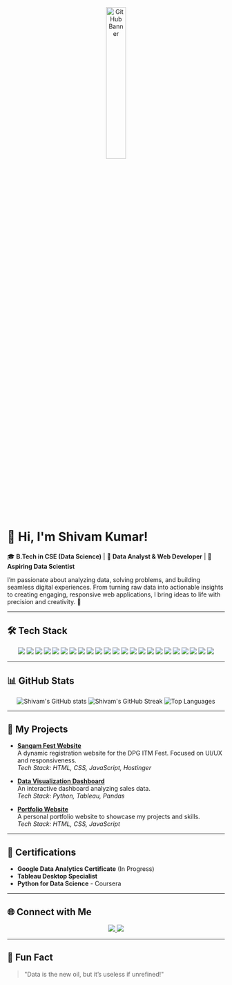 <div align="center">
  <img src="https://media.licdn.com/dms/image/v2/D5616AQHhY7Prlh-7XQ/profile-displaybackgroundimage-shrink_350_1400/profile-displaybackgroundimage-shrink_350_1400/0/1736961673465?e=1743033600&v=beta&t=fH0hDBI0Wy4fTHtNTzY4gxoUNqXIWYMLpF9X5SM-0ew" alt="GitHub Banner" width="30%"/>
</div>

# 👋 Hi, I'm Shivam Kumar!

🎓 **B.Tech in CSE (Data Science)** | 💼 **Data Analyst & Web Developer** | 🌟 **Aspiring Data Scientist**

I’m passionate about analyzing data, solving problems, and building seamless digital experiences. From turning raw data into actionable insights to creating engaging, responsive web applications, I bring ideas to life with precision and creativity. 🚀

---

## 🛠️ Tech Stack

<div align="center">
  <!-- Programming Languages -->
  <img src="https://img.shields.io/badge/Python-3776AB?style=for-the-badge&logo=python&logoColor=white" />
  <img src="https://img.shields.io/badge/Java-007396?style=for-the-badge&logo=java&logoColor=white" />
  <img src="https://img.shields.io/badge/JavaScript-F7DF1E?style=for-the-badge&logo=javascript&logoColor=black" />
  <img src="https://img.shields.io/badge/R-276DC3?style=for-the-badge&logo=r&logoColor=white" />
  <img src="https://img.shields.io/badge/C-A8B9CC?style=for-the-badge&logo=c&logoColor=black" />
  <img src="https://img.shields.io/badge/C++-00599C?style=for-the-badge&logo=c%2B%2B&logoColor=white" />
  <img src="https://img.shields.io/badge/SQL-4479A1?style=for-the-badge&logo=sqlite&logoColor=white" />
  
  <!-- Data Analysis -->
  <img src="https://img.shields.io/badge/Pandas-150458?style=for-the-badge&logo=pandas&logoColor=white" />
  <img src="https://img.shields.io/badge/NumPy-013243?style=for-the-badge&logo=numpy&logoColor=white" />
  <img src="https://img.shields.io/badge/Matplotlib-007ACC?style=for-the-badge&logo=matplotlib&logoColor=white" />
  <img src="https://img.shields.io/badge/Seaborn-3776AB?style=for-the-badge&logo=python&logoColor=white" />
  <img src="https://img.shields.io/badge/Plotly-3F4F75?style=for-the-badge&logo=plotly&logoColor=white" />
  <img src="https://img.shields.io/badge/PowerBI-F2C811?style=for-the-badge&logo=powerbi&logoColor=black" />

  <!-- Web Development -->
  <img src="https://img.shields.io/badge/HTML-E34F26?style=for-the-badge&logo=html5&logoColor=white" />
  <img src="https://img.shields.io/badge/CSS-1572B6?style=for-the-badge&logo=css3&logoColor=white" />
  <img src="https://img.shields.io/badge/React-20232A?style=for-the-badge&logo=react&logoColor=61DAFB" />
  <img src="https://img.shields.io/badge/Flask-000000?style=for-the-badge&logo=flask&logoColor=white" />
  <img src="https://img.shields.io/badge/REST%20APIs-1E90FF?style=for-the-badge&logo=api&logoColor=white" />

  <!-- Databases -->
  <img src="https://img.shields.io/badge/MongoDB-47A248?style=for-the-badge&logo=mongodb&logoColor=white" />
  <img src="https://img.shields.io/badge/MySQL-4479A1?style=for-the-badge&logo=mysql&logoColor=white" />

  <!-- Tools -->
  <img src="https://img.shields.io/badge/Microsoft%20Excel-217346?style=for-the-badge&logo=microsoft-excel&logoColor=white" />
  <img src="https://img.shields.io/badge/Microsoft%20PowerPoint-B7472A?style=for-the-badge&logo=microsoft-powerpoint&logoColor=white" />
  <img src="https://img.shields.io/badge/Microsoft%20Word-2B579A?style=for-the-badge&logo=microsoft-word&logoColor=white" />
</div>

---

## 📊 GitHub Stats

<div align="center">
  <img src="https://github-readme-stats.vercel.app/api?username=itshivam96&show_icons=true&theme=radical" alt="Shivam's GitHub stats" />
  <img src="https://github-readme-streak-stats.herokuapp.com/?user=itshivam96&theme=radical" alt="Shivam's GitHub Streak" />
  <img src="https://github-readme-stats.vercel.app/api/top-langs/?username=itshivam96&layout=compact&theme=radical" alt="Top Languages" />
</div>

---

## 🚀 My Projects

- **[Sangam Fest Website](https://mdu-epapers.vercel.app/)**  
  A dynamic registration website for the DPG ITM Fest. Focused on UI/UX and responsiveness.  
  _Tech Stack: HTML, CSS, JavaScript, Hostinger_

- **[Data Visualization Dashboard](#)**  
  An interactive dashboard analyzing sales data.  
  _Tech Stack: Python, Tableau, Pandas_

- **[Portfolio Website](https://shivamk-eta.vercel.app/)**  
  A personal portfolio website to showcase my projects and skills.  
  _Tech Stack: HTML, CSS, JavaScript_

---

## 📜 Certifications

- **Google Data Analytics Certificate** (In Progress)  
- **Tableau Desktop Specialist**  
- **Python for Data Science** - Coursera  

---

## 🌐 Connect with Me

<div align="center">
  <a href="https://www.linkedin.com/in/itshivam96">
    <img src="https://img.shields.io/badge/LinkedIn-0077B5?style=for-the-badge&logo=linkedin&logoColor=white" />
  </a>
  <a href="https://github.com/itshivam96">
    <img src="https://img.shields.io/badge/GitHub-181717?style=for-the-badge&logo=github&logoColor=white" />
  </a>
</div>

---

## 🌟 Fun Fact

> "Data is the new oil, but it’s useless if unrefined!"
